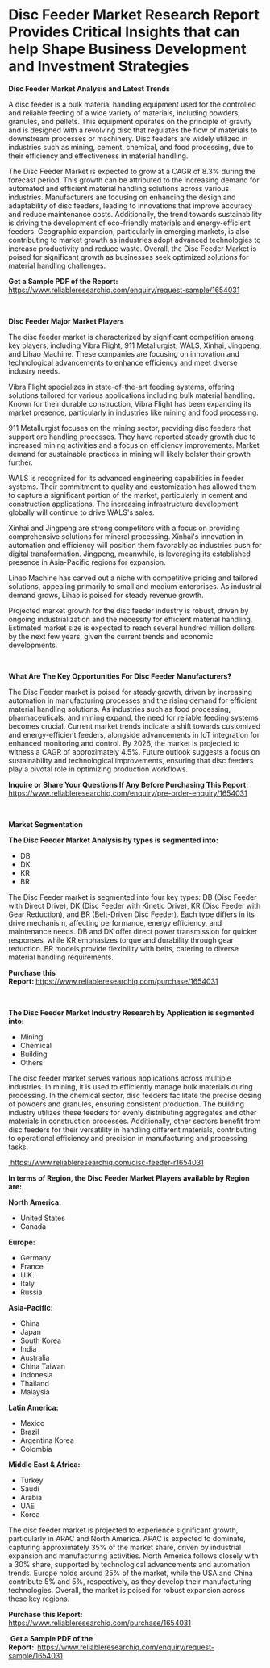 <p><h1>Disc Feeder Market Research Report Provides Critical Insights that can help Shape Business Development and Investment Strategies</h1></p><p><strong>Disc Feeder Market Analysis and Latest Trends</strong></p>
<p><p>A disc feeder is a bulk material handling equipment used for the controlled and reliable feeding of a wide variety of materials, including powders, granules, and pellets. This equipment operates on the principle of gravity and is designed with a revolving disc that regulates the flow of materials to downstream processes or machinery. Disc feeders are widely utilized in industries such as mining, cement, chemical, and food processing, due to their efficiency and effectiveness in material handling.</p><p>The Disc Feeder Market is expected to grow at a CAGR of 8.3% during the forecast period. This growth can be attributed to the increasing demand for automated and efficient material handling solutions across various industries. Manufacturers are focusing on enhancing the design and adaptability of disc feeders, leading to innovations that improve accuracy and reduce maintenance costs. Additionally, the trend towards sustainability is driving the development of eco-friendly materials and energy-efficient feeders. Geographic expansion, particularly in emerging markets, is also contributing to market growth as industries adopt advanced technologies to increase productivity and reduce waste. Overall, the Disc Feeder Market is poised for significant growth as businesses seek optimized solutions for material handling challenges.</p></p>
<p><strong>Get a Sample PDF of the Report:&nbsp;</strong> <a href="https://www.reliableresearchiq.com/enquiry/request-sample/1654031?utm_campaign=3367&utm_medium=2&utm_source=Github&utm_content=ia&utm_term=18042025&utm_id=disc-feeder">https://www.reliableresearchiq.com/enquiry/request-sample/1654031</a></p>
<p>&nbsp;</p>
<p><strong>Disc Feeder Major Market Players</strong></p>
<p><p>The disc feeder market is characterized by significant competition among key players, including Vibra Flight, 911 Metallurgist, WALS, Xinhai, Jingpeng, and Lihao Machine. These companies are focusing on innovation and technological advancements to enhance efficiency and meet diverse industry needs.</p><p>Vibra Flight specializes in state-of-the-art feeding systems, offering solutions tailored for various applications including bulk material handling. Known for their durable construction, Vibra Flight has been expanding its market presence, particularly in industries like mining and food processing.</p><p>911 Metallurgist focuses on the mining sector, providing disc feeders that support ore handling processes. They have reported steady growth due to increased mining activities and a focus on efficiency improvements. Market demand for sustainable practices in mining will likely bolster their growth further.</p><p>WALS is recognized for its advanced engineering capabilities in feeder systems. Their commitment to quality and customization has allowed them to capture a significant portion of the market, particularly in cement and construction applications. The increasing infrastructure development globally will continue to drive WALS's sales.</p><p>Xinhai and Jingpeng are strong competitors with a focus on providing comprehensive solutions for mineral processing. Xinhai's innovation in automation and efficiency will position them favorably as industries push for digital transformation. Jingpeng, meanwhile, is leveraging its established presence in Asia-Pacific regions for expansion.</p><p>Lihao Machine has carved out a niche with competitive pricing and tailored solutions, appealing primarily to small and medium enterprises. As industrial demand grows, Lihao is poised for steady revenue growth.</p><p>Projected market growth for the disc feeder industry is robust, driven by ongoing industrialization and the necessity for efficient material handling. Estimated market size is expected to reach several hundred million dollars by the next few years, given the current trends and economic developments.</p></p>
<p>&nbsp;</p>
<p><strong>What Are The Key Opportunities For Disc Feeder Manufacturers?</strong></p>
<p><p>The Disc Feeder market is poised for steady growth, driven by increasing automation in manufacturing processes and the rising demand for efficient material handling solutions. As industries such as food processing, pharmaceuticals, and mining expand, the need for reliable feeding systems becomes crucial. Current market trends indicate a shift towards customized and energy-efficient feeders, alongside advancements in IoT integration for enhanced monitoring and control. By 2026, the market is projected to witness a CAGR of approximately 4.5%. Future outlook suggests a focus on sustainability and technological improvements, ensuring that disc feeders play a pivotal role in optimizing production workflows.</p></p>
<p><strong>Inquire or Share Your Questions If Any Before Purchasing This Report:</strong> <a href="https://www.reliableresearchiq.com/enquiry/pre-order-enquiry/1654031?utm_campaign=3367&utm_medium=2&utm_source=Github&utm_content=ia&utm_term=18042025&utm_id=disc-feeder">https://www.reliableresearchiq.com/enquiry/pre-order-enquiry/1654031</a></p>
<p>&nbsp;</p>
<p><strong>Market Segmentation</strong></p>
<p><strong>The Disc Feeder Market Analysis by types is segmented into:</strong></p>
<p><ul><li>DB</li><li>DK</li><li>KR</li><li>BR</li></ul></p>
<p><p>The Disc Feeder market is segmented into four key types: DB (Disc Feeder with Direct Drive), DK (Disc Feeder with Kinetic Drive), KR (Disc Feeder with Gear Reduction), and BR (Belt-Driven Disc Feeder). Each type differs in its drive mechanism, affecting performance, energy efficiency, and maintenance needs. DB and DK offer direct power transmission for quicker responses, while KR emphasizes torque and durability through gear reduction. BR models provide flexibility with belts, catering to diverse material handling requirements.</p></p>
<p><strong>Purchase this Report:&nbsp;</strong><a href="https://www.reliableresearchiq.com/purchase/1654031?utm_campaign=3367&utm_medium=2&utm_source=Github&utm_content=ia&utm_term=18042025&utm_id=disc-feeder">https://www.reliableresearchiq.com/purchase/1654031</a></p>
<p>&nbsp;</p>
<p><strong>The Disc Feeder Market Industry Research by Application is segmented into:</strong></p>
<p><ul><li>Mining</li><li>Chemical</li><li>Building</li><li>Others</li></ul></p>
<p><p>The disc feeder market serves various applications across multiple industries. In mining, it is used to efficiently manage bulk materials during processing. In the chemical sector, disc feeders facilitate the precise dosing of powders and granules, ensuring consistent production. The building industry utilizes these feeders for evenly distributing aggregates and other materials in construction processes. Additionally, other sectors benefit from disc feeders for their versatility in handling different materials, contributing to operational efficiency and precision in manufacturing and processing tasks.</p></p>
<p><a href="https://www.reliableresearchiq.com/disc-feeder-r1654031?utm_campaign=3367&utm_medium=2&utm_source=Github&utm_content=ia&utm_term=18042025&utm_id=disc-feeder">&nbsp;https://www.reliableresearchiq.com/disc-feeder-r1654031</a></p>
<p><strong>In terms of Region, the Disc Feeder Market Players available by Region are:</strong></p>
<p>
    <p> <strong> North America: </strong>
        <ul>
            <li>United States</li>
            <li>Canada</li>
        </ul>
        </p> 
    <p> <strong> Europe: </strong>
        <ul>
            <li>Germany</li>
            <li>France</li>
            <li>U.K.</li>
            <li>Italy</li>
            <li>Russia</li>
        </ul>
        </p> 
    <p> <strong> Asia-Pacific: </strong>
        <ul>
            <li>China</li>
            <li>Japan</li>
            <li>South Korea</li>
            <li>India</li>
            <li>Australia</li>
            <li>China Taiwan</li>
            <li>Indonesia</li>
            <li>Thailand</li>
            <li>Malaysia</li>
        </ul>
        </p> 
    <p> <strong> Latin America: </strong>
        <ul>
            <li>Mexico</li>
            <li>Brazil</li>
            <li>Argentina Korea</li>
            <li>Colombia</li>
        </ul>
        </p> 
    <p> <strong> Middle East & Africa: </strong>
        <ul>
            <li>Turkey</li>
            <li>Saudi</li>
            <li>Arabia</li>
            <li>UAE</li>
            <li>Korea</li>
        </ul>
    </p>
    </p>
<p><p>The disc feeder market is projected to experience significant growth, particularly in APAC and North America. APAC is expected to dominate, capturing approximately 35% of the market share, driven by industrial expansion and manufacturing activities. North America follows closely with a 30% share, supported by technological advancements and automation trends. Europe holds around 25% of the market, while the USA and China contribute 5% and 5%, respectively, as they develop their manufacturing technologies. Overall, the market is poised for robust expansion across these key regions.</p></p>
<p><strong>Purchase this Report: </strong><a href="https://www.reliableresearchiq.com/purchase/1654031?utm_campaign=3367&utm_medium=2&utm_source=Github&utm_content=ia&utm_term=18042025&utm_id=disc-feeder">https://www.reliableresearchiq.com/purchase/1654031</a></p>
<p>&nbsp;<strong>Get a Sample PDF of the Report:&nbsp;&nbsp;</strong><a href="https://www.reliableresearchiq.com/enquiry/request-sample/1654031?utm_campaign=3367&utm_medium=2&utm_source=Github&utm_content=ia&utm_term=18042025&utm_id=disc-feeder">https://www.reliableresearchiq.com/enquiry/request-sample/1654031</a></p>
<p><strong></strong></p>
<p><p></p><p></p><p></p></p>